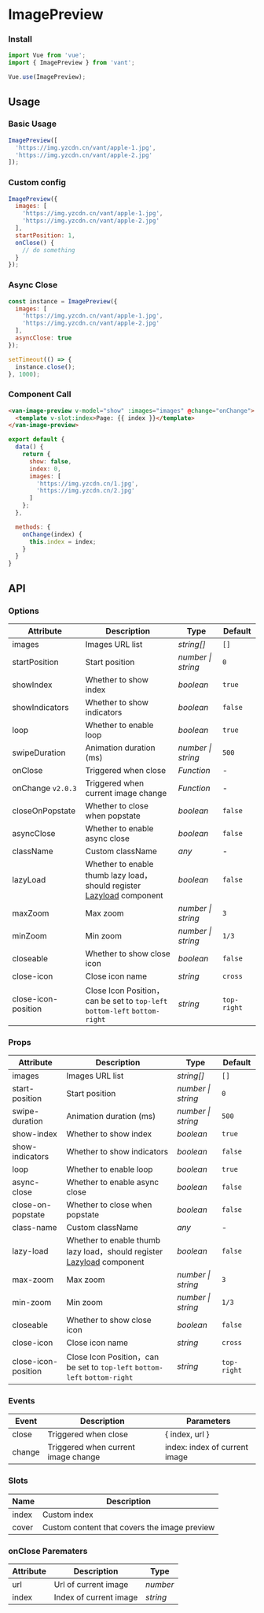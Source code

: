 # ImagePreview

### Install

```js
import Vue from 'vue';
import { ImagePreview } from 'vant';

Vue.use(ImagePreview);
```

## Usage

### Basic Usage

```js
ImagePreview([
  'https://img.yzcdn.cn/vant/apple-1.jpg',
  'https://img.yzcdn.cn/vant/apple-2.jpg'
]);
```

### Custom config

```js
ImagePreview({
  images: [
    'https://img.yzcdn.cn/vant/apple-1.jpg',
    'https://img.yzcdn.cn/vant/apple-2.jpg'
  ],
  startPosition: 1,
  onClose() {
    // do something
  }
});
```

### Async Close

```js
const instance = ImagePreview({
  images: [
    'https://img.yzcdn.cn/vant/apple-1.jpg',
    'https://img.yzcdn.cn/vant/apple-2.jpg'
  ],
  asyncClose: true
});

setTimeout(() => {
  instance.close();
}, 1000);
```

### Component Call

```html
<van-image-preview v-model="show" :images="images" @change="onChange">
  <template v-slot:index>Page: {{ index }}</template>
</van-image-preview>
```

```js
export default {
  data() {
    return {
      show: false,
      index: 0,
      images: [
        'https://img.yzcdn.cn/1.jpg',
        'https://img.yzcdn.cn/2.jpg'
      ]
    };
  },

  methods: {
    onChange(index) {
      this.index = index;
    }
  }
}
```

## API

### Options

| Attribute | Description | Type | Default |
|------|------|------|------|
| images | Images URL list | *string[]* | `[]` |
| startPosition | Start position | *number \| string* | `0` |
| showIndex | Whether to show index | *boolean* | `true` |
| showIndicators | Whether to show indicators | *boolean* | `false` |
| loop | Whether to enable loop | *boolean* | `true` |
| swipeDuration | Animation duration (ms) | *number \| string* | `500` |
| onClose | Triggered when close | *Function* | - |
| onChange `v2.0.3` | Triggered when current image change | *Function* | - |
| closeOnPopstate | Whether to close when popstate | *boolean* | `false` |
| asyncClose | Whether to enable async close | *boolean* | `false` |
| className | Custom className | *any* | - |
| lazyLoad | Whether to enable thumb lazy load，should register [Lazyload](#/en-US/lazyload) component | *boolean* | `false` |
| maxZoom | Max zoom | *number \| string* | `3` |
| minZoom | Min zoom | *number \| string* | `1/3` |
| closeable | Whether to show close icon | *boolean* | `false` |
| close-icon | Close icon name | *string* | `cross` |
| close-icon-position | Close Icon Position，can be set to `top-left` `bottom-left` `bottom-right` | *string* | `top-right` |

### Props

| Attribute | Description | Type | Default |
|------|------|------|------|
| images | Images URL list | *string[]* | `[]` |
| start-position | Start position | *number \| string* | `0` |
| swipe-duration | Animation duration (ms) | *number \| string* | `500` |
| show-index | Whether to show index | *boolean* | `true` |
| show-indicators | Whether to show indicators | *boolean* | `false` |
| loop | Whether to enable loop | *boolean* | `true` |
| async-close | Whether to enable async close | *boolean* | `false` |
| close-on-popstate | Whether to close when popstate | *boolean* | `false` |
| class-name | Custom className | *any* | - |
| lazy-load | Whether to enable thumb lazy load，should register [Lazyload](#/en-US/lazyload) component | *boolean* | `false` |
| max-zoom | Max zoom | *number \| string* | `3` |
| min-zoom | Min zoom | *number \| string* | `1/3` |
| closeable | Whether to show close icon | *boolean* | `false` |
| close-icon | Close icon name | *string* | `cross` |
| close-icon-position | Close Icon Position，can be set to `top-left` `bottom-left` `bottom-right` | *string* | `top-right` |

### Events

| Event | Description | Parameters |
|------|------|------|
| close | Triggered when close | { index, url } |
| change | Triggered when current image change | index: index of current image |

### Slots

| Name | Description |
|------|------|
| index | Custom index |
| cover | Custom content that covers the image preview |

### onClose Parematers

| Attribute | Description | Type |
|------|------|------|
| url | Url of current image | *number* |
| index | Index of current image | *string* |
